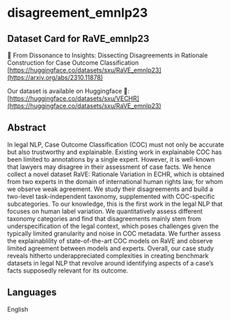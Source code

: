 # disagreement_emnlp23



## Dataset Card for RaVE_emnlp23

📃 From Dissonance to Insights: Dissecting Disagreements in Rationale Construction for Case Outcome Classification
[https://huggingface.co/datasets/sxu/RaVE_emnlp23](https://arxiv.org/abs/2310.11878)

Our dataset is available on Huggingface 🤗: 
[https://huggingface.co/datasets/sxu/VECHR](https://huggingface.co/datasets/sxu/RaVE_emnlp23)


## Abstract
In legal NLP, Case Outcome Classification (COC) must not only be accurate but also trustworthy and explainable. Existing work in explainable COC has been limited to annotations by a single expert. However, it is well-known that lawyers may disagree in their assessment of case facts. We hence collect a novel dataset RaVE: Rationale Variation in ECHR, which is obtained from two experts in the domain of international human rights law, for whom we observe weak agreement. We study their disagreements and build a two-level task-independent taxonomy, supplemented with COC-specific subcategories. To our knowledge, this is the first work in the legal NLP that focuses on human label variation. We quantitatively assess different taxonomy categories and find that disagreements mainly stem from underspecification of the legal context, which poses challenges given the typically limited granularity and noise in COC metadata. We further assess the explainablility of state-of-the-art COC models on RaVE and observe limited agreement between models and experts. Overall, our case study reveals hitherto underappreciated complexities in creating benchmark datasets in legal NLP that revolve around identifying aspects of a case’s facts supposedly relevant for its outcome.



## Languages
English



